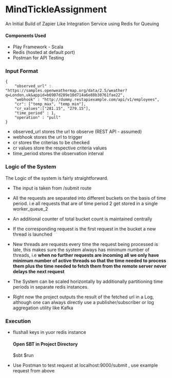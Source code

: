 # MindTickleAssignment
An Initial Build of Zapier Like Integration Service using Redis for Queuing

#### Components Used

* Play Framework - Scala 
* Redis (hosted at default port)
* Postman for API Testing

### Input Format

```$xslt
{
	"observed_url" : "https://samples.openweathermap.org/data/2.5/weather?q=London,uk&appid=b6907d289e10d714a6e88b30761fae22",
	"webhook" : "http://dummy.restapiexample.com/api/v1/employees",
	"cr": ["temp_max", "temp_min"],
	"cr_values":["281.15", "279.15"],
	"time_period" : 1,
	"operation" : "pull"
}
```

  * observed_url stores the url to observe (REST API - assumed)
  * webhook stores the url to trigger 
  * cr stores the criterias to be checked
  * cr values store the respective criteria values
  * time_period stores the observation interval
  
### Logic of the System

The Logic of the system is fairly straightforward.

* The input is taken from /submit route
* All the requests are separated into different buckets on the basis of time period.
i.e all requests that are of time period 2 get stored in a single worker_queue_2
* An additional counter of total bucket count is maintained centrally
* If the corresponding request is the first request in the bucket a new thread is launched
* New threads are requests every time the request being processed is late, this makes sure the 
system always has minimum number of threads, i.e **when no further requests are incoming all we only 
have minimum number of active threads so that the time needed to process them plus the time needed
to fetch them from the remote server never delays the next request**

* The System can be scaled horizontally by additionally partitioning time periods
in separate redis instances.

* Right now the project outputs the result of the fetched url in a Log, although one can always
directly use a publisher/subscriber or log aggregation utility like Kafka

### Execution

* flushall keys in yuor redis instance 

    #### Open SBT in Project Directory


     $sbt
     $run

* Use Postman to test request at localhost:9000/submit , use example request from above
